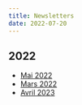 ```yaml
---
title: Newsletters
date: 2022-07-20
---
```


## 2022
- [Mai 2022](05-2022/newsletter-gdr-mai-2022.html)
- [Mars 2022](03-2022/newsletter_mars_2022.html)
- [Avril 2023](04-2023/newsletter_avril_2023.html)
